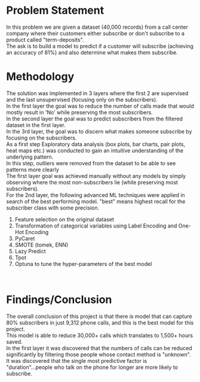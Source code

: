 <h1>Problem Statement</h1>

In this problem we are given a dataset (40,000 records) from a call center company where their customers either subscribe or don't subscribe to a product called "term-deposits".
<br>
The ask is to build a model to predict if a customer will subscribe (achieving an accuracy of 81%) and also determine what makes them subscribe. 
<br>

<h1>Methodology</h1>
The solution was implemented in 3 layers where the first 2 are supervised and the last unsupervised (focusing only on the subscribers).
<br>
In the first layer the goal was to reduce the number of calls made that would mostly result in 'No' while preserving the most subscribers.
<br>
In the second layer the goal was to predict subscribers from the filtered dataset in the first layer.
<br>
In the 3rd layer, the goal was to discern what makes someone subscribe by focusing on the subscribers.
<br>
As a first step Exploratory data analysis (box plots, bar charts, pair plots, heat maps etc.) was conducted to gain an intuitive understanding of the underlying pattern.
<br>
In this step, outliers were removed from the dataset to be able to see patterns more clearly
<br>
The first layer goal was achieved manually without any models by simply observing where the most non-subscribers lie (while preserving most subscribers). 
<br>
For the 2nd layer, the following advanced ML techniques were applied in search of the best performing model. "best" means highest recall for the subscriber class with some precision.
<br>
<ol>
  <li>Feature selection on the original dataset</li>
  <li>Transformation of categorical variables using Label Encoding and One-Hot Encoding</li>
  <li>PyCaret</li>
  <li>SMOTE (tomek, ENN)</li>
  <li>Lazy Predict</li>
  <li>Tpot</li>
  <li>Optuna to tune the hyper-parameters of the best model</li>
</ol>
<br>
<h1>Findings/Conclusion</h1>
The overall conclusion of this project is that there is model that can capture 80% subscribers in just 9,312 phone calls, and this is the best model for this project.
<br>
This model is able to reduce 30,000+ calls which translates to 1,500+ hours saved.
<br>
In the first layer it was discovered that the numbers of calls can be reduced significantly by filtering those people whose contact method is "unknown".
<br>
It was discovered that the single most predictive factor is "duration"...people who talk on the phone for longer are more likely to subscribe.
